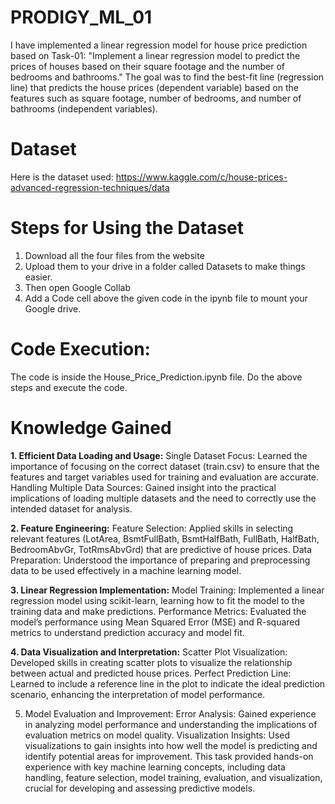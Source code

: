 # PRODIGY_ML_01
I have implemented a linear regression model for house price prediction based on Task-01: "Implement a linear regression model to predict the prices of houses based on their square footage and the number of bedrooms and bathrooms." The goal was to find the best-fit line (regression line) that predicts the house prices (dependent variable) based on the features such as square footage, number of bedrooms, and number of bathrooms (independent variables).

# Dataset
Here is the dataset used: https://www.kaggle.com/c/house-prices-advanced-regression-techniques/data

# Steps for Using the Dataset
1) Download all the four files from the website
2) Upload them to your drive in a folder called Datasets to make things easier.
3) Then open Google Collab
4) Add a Code cell above the given code in the ipynb file to mount your Google drive.

# Code Execution:
The code is inside the House_Price_Prediction.ipynb file. Do the above steps and execute the code.

# Knowledge Gained
**1. Efficient Data Loading and Usage:**
Single Dataset Focus: Learned the importance of focusing on the correct dataset (train.csv) to ensure that the features and target variables used for training and evaluation are accurate.
Handling Multiple Data Sources: Gained insight into the practical implications of loading multiple datasets and the need to correctly use the intended dataset for analysis.

**2. Feature Engineering:**
Feature Selection: Applied skills in selecting relevant features (LotArea, BsmtFullBath, BsmtHalfBath, FullBath, HalfBath, BedroomAbvGr, TotRmsAbvGrd) that are predictive of house prices.
Data Preparation: Understood the importance of preparing and preprocessing data to be used effectively in a machine learning model.

**3. Linear Regression Implementation:**
Model Training: Implemented a linear regression model using scikit-learn, learning how to fit the model to the training data and make predictions.
Performance Metrics: Evaluated the model’s performance using Mean Squared Error (MSE) and R-squared metrics to understand prediction accuracy and model fit.

**4. Data Visualization and Interpretation:**
Scatter Plot Visualization: Developed skills in creating scatter plots to visualize the relationship between actual and predicted house prices.
Perfect Prediction Line: Learned to include a reference line in the plot to indicate the ideal prediction scenario, enhancing the interpretation of model performance.

5. Model Evaluation and Improvement:
Error Analysis: Gained experience in analyzing model performance and understanding the implications of evaluation metrics on model quality.
Visualization Insights: Used visualizations to gain insights into how well the model is predicting and identify potential areas for improvement.
This task provided hands-on experience with key machine learning concepts, including data handling, feature selection, model training, evaluation, and visualization, crucial for developing and assessing predictive models.
